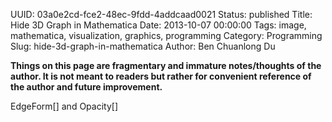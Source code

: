 UUID: 03a0e2cd-fce2-48ec-9fdd-4addcaad0021
Status: published
Title: Hide 3D Graph in Mathematica
Date: 2013-10-07 00:00:00
Tags: image, mathematica, visualization, graphics, programming
Category: Programming
Slug: hide-3d-graph-in-mathematica
Author: Ben Chuanlong Du

**Things on this page are fragmentary and immature notes/thoughts of the author. It is not meant to readers but rather for convenient reference of the author and future improvement.**
 
EdgeForm[] and Opacity[]
